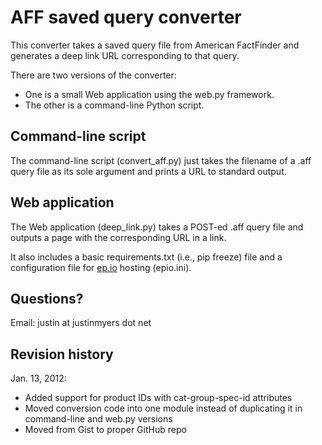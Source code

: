 AFF saved query converter
=========================

This converter takes a saved query file from American FactFinder and generates
a deep link URL corresponding to that query.

There are two versions of the converter:

* One is a small Web application using the web.py framework.
* The other is a command-line Python script.

Command-line script
-------------------

The command-line script (convert_aff.py) just takes the filename of a .aff 
query file as its sole argument and prints a URL to standard output.

Web application
---------------

The Web application (deep_link.py) takes a POST-ed .aff query file and outputs
a page with the corresponding URL in a link.

It also includes a basic requirements.txt (i.e., pip freeze) file and a
configuration file for [ep.io](http://ep.io/) hosting (epio.ini).

Questions?
----------

Email: justin at justinmyers dot net

Revision history
----------------

Jan. 13, 2012: 

* Added support for product IDs with cat-group-spec-id attributes
* Moved conversion code into one module instead of duplicating it in 
  command-line and web.py versions
* Moved from Gist to proper GitHub repo

